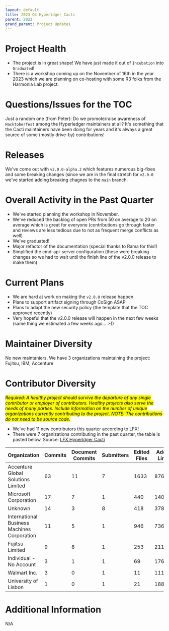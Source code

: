 ```yaml
---
layout: default
title: 2023 Q4 Hyperldger Cacti
parent: 2023
grand_parent: Project Updates
---
```


# Project Health

- The project is in great shape! We have just made it out of `Incubation` into `Graduated`!
- There is a workshop coming up on the November of 16th in the year 2023 which we 
are planning on co-hosting with some R3 folks from the Harmonia Lab project.

# Questions/Issues for the TOC

Just a random one (from Peter): Do we promote/raise awareness of `Hacktoberfest`
among the Hyperledger maintainers at all?
It's something that the Cacti maintainers have been doing for years and it's 
always a great source of some (mostly drive-by) contributions!

# Releases

We've come out with `v2.0.0-alpha.2` which features numerous big-fixes and
some breaking changes (since we are in the final stretch for `v2.0.0` we've started
adding breaking chagnes to the `main` branch.

# Overall Activity in the Past Quarter

- We've started planning the workshop in November.
- We've reduced the backlog of open PRs from 50 on average to 20 on average which is great for everyone (contributions go through faster and reviews are less tedious due to not as frequent merge conflicts as well)
- We've graduated!
- Major refactor of the documentation (special thanks to Rama for this!)
- Simplified the cmd-api-server configuration (these were breaking changes so we had to wait until the finish line of the v2.0.0 release to make them)

# Current Plans

- We are hard at work on making the `v2.0.0` release happen
- Plans to support artifact signing through CoSign ASAP
- Plans to adapt the new security policy (the template that the TOC approved recently)
- Very hopeful that the v2.0.0 release will happen in the next few weeks (same thing we estimated a few weeks ago... :-))


# Maintainer Diversity

No new maintaniers. We have 3 organizations maintaining the project: Fujitsu, IBM, Accenture

# Contributor Diversity

<mark>_Required: A healthy project should survive the departure of any single contributor or employer of contributors. Healthy projects also serve the needs of many parties. Include information on the number of unique organizations currently contributing to the project. NOTE: The contributions do not need to be source code._
</mark>

- We've had 11 new contributors this quarter according to LFX!
- There were 7 organizations contributing in the past quarter, the table is pasted below. Source: [LFX Hyperldger Cacti](https://insights.lfx.linuxfoundation.org/projects/hyperledger%2Fcactus/dashboard;subTab=technical;v=source-control%2Fcommits%2Foverview?filter=%23%2Fdashboard%2FGit%3Fembed%3Dtrue%26_g%3D(filters:!(),refreshInterval:(pause:!t,value:0),time:(from:%27now-90d%27,to:%27now%27))%26_a%3D(description:%27Git%2520Overview%2520panel%27,filters:!((%27$state%27:(store:appState),meta:(alias:%27Empty%2520Commits%27,disabled:!f,index:git,key:files,negate:!t,params:(query:%270%27),type:phrase),query:(match:(files:(query:%270%27,type:phrase)))),(%27$state%27:(store:appState),meta:(alias:Bots,disabled:!f,index:git,key:author_bot,negate:!t,params:(query:!t),type:phrase),query:(match:(author_bot:(query:!t,type:phrase)))),(%27$state%27:(store:appState),meta:(alias:%27Is%2520Commit%27,disabled:!f,index:git,key:type,negate:!f,params:(query:commit),type:phrase),query:(match_phrase:(type:commit)))),fullScreenMode:!f,options:(darkTheme:!f,useMargins:!t),panels:!((embeddableConfig:(title:%27Commits%2520Percentage%2520By%2520Organization%27),gridData:(h:13,i:%271%27,w:13,x:22,y:0),id:git_commits_organizations,panelIndex:%271%27,title:%27Commits%2520Percentage%2520By%2520Organization%27,type:visualization,version:%277.6.2%27),(embeddableConfig:(title:Filter),gridData:(h:16,i:%27788f235e-6d11-451b-ba12-50e7b8765e0f%27,w:13,x:0,y:0),id:%27985c11c0-a449-11ea-bb19-4b3cb1a7236f%27,panelIndex:%27788f235e-6d11-451b-ba12-50e7b8765e0f%27,title:Filter,type:visualization,version:%277.6.2%27),(embeddableConfig:(title:Summary),gridData:(h:11,i:d65f6177-a704-4194-861d-019efd71a00f,w:9,x:13,y:0),id:%2713de3220-1aaf-11eb-b81d-a32b9537df14%27,panelIndex:d65f6177-a704-4194-861d-019efd71a00f,title:Summary,type:visualization,version:%277.6.2%27),(embeddableConfig:(title:%27Lines%2520Changed%2520Percentage%2520By%2520Organization%27),gridData:(h:13,i:a8bec484-b99e-4cdc-96f2-722907cf4d00,w:13,x:35,y:0),id:e70ac370-b6f0-11ea-83d0-e156a256d6e6,panelIndex:a8bec484-b99e-4cdc-96f2-722907cf4d00,title:%27Lines%2520Changed%2520Percentage%2520By%2520Organization%27,type:visualization,version:%277.6.2%27),(embeddableConfig:(title:%27About%2520Summary%27),gridData:(h:5,i:%270ba87e3a-a35b-4a3a-95bc-7572c0ecb90e%27,w:9,x:13,y:11),id:%2791b28510-ae4e-11eb-b42d-29bb7e46b0a1%27,panelIndex:%270ba87e3a-a35b-4a3a-95bc-7572c0ecb90e%27,title:%27About%2520Summary%27,type:visualization,version:%277.6.2%27),(embeddableConfig:(title:%27About%2520Commits%2520Percentage%2520By%2520Organization%27),gridData:(h:3,i:%276680773a-5280-430b-9c7d-d03bca19518e%27,w:13,x:22,y:13),id:%279fdfe060-ae53-11eb-b42d-29bb7e46b0a1%27,panelIndex:%276680773a-5280-430b-9c7d-d03bca19518e%27,title:%27About%2520Commits%2520Percentage%2520By%2520Organization%27,type:visualization,version:%277.6.2%27),(embeddableConfig:(title:%27About%2520Lines%2520Changed%2520Percentage%2520By%2520Organization%27),gridData:(h:3,i:b7cbfd88-6612-4a08-bd6c-c5430265494d,w:13,x:35,y:13),id:%27193917b0-ae54-11eb-b42d-29bb7e46b0a1%27,panelIndex:b7cbfd88-6612-4a08-bd6c-c5430265494d,title:%27About%2520Lines%2520Changed%2520Percentage%2520By%2520Organization%27,type:visualization,version:%277.6.2%27),(embeddableConfig:(title:%27Active%2520Contributors%2520and%2520Organizations%27),gridData:(h:13,i:bdcfb437-9e3d-4418-94ce-5fa4a6362b78,w:23,x:0,y:16),id:%279d649f50-a0ee-11eb-9005-3930817a030d%27,panelIndex:bdcfb437-9e3d-4418-94ce-5fa4a6362b78,title:%27Active%2520Contributors%2520and%2520Organizations%27,type:visualization,version:%277.6.2%27),(embeddableConfig:(title:Commits),gridData:(h:13,i:%279167a0f4-2452-434f-b63a-2f4800b7fd30%27,w:25,x:23,y:16),id:%27572c48c0-a0ef-11eb-9005-3930817a030d%27,panelIndex:%279167a0f4-2452-434f-b63a-2f4800b7fd30%27,title:Commits,type:visualization,version:%277.6.2%27),(embeddableConfig:(title:%27About%2520Active%2520Contributors%2520and%2520Organizations%27),gridData:(h:3,i:%27223e1016-00a3-430d-841f-9f42b8032606%27,w:23,x:0,y:29),id:%27905a6060-ae54-11eb-b42d-29bb7e46b0a1%27,panelIndex:%27223e1016-00a3-430d-841f-9f42b8032606%27,title:%27About%2520Active%2520Contributors%2520and%2520Organizations%27,type:visualization,version:%277.6.2%27),(embeddableConfig:(title:%27About%2520Commits%27),gridData:(h:3,i:dab778dc-7ac0-48fb-a178-f6333fabc1dd,w:25,x:23,y:29),id:ef34e880-ae54-11eb-b42d-29bb7e46b0a1,panelIndex:dab778dc-7ac0-48fb-a178-f6333fabc1dd,title:%27About%2520Commits%27,type:visualization,version:%277.6.2%27),(embeddableConfig:(title:%27Commits%2520By%2520Organization%27),gridData:(h:13,i:%273278fa75-0a7b-492b-9b8a-b866b45b3dc1%27,w:23,x:0,y:32),id:e2bb7d40-a0f2-11eb-94e8-4323c8335d1a,panelIndex:%273278fa75-0a7b-492b-9b8a-b866b45b3dc1%27,title:%27Commits%2520By%2520Organization%27,type:visualization,version:%277.6.2%27),(embeddableConfig:(title:%27Lines%2520Of%2520Code%2520Changed%2520By%2520Organization%27),gridData:(h:13,i:%2756561788-a72f-45b6-942d-b5b01a209d45%27,w:25,x:23,y:32),id:a78a02c0-a0fa-11eb-94e8-4323c8335d1a,panelIndex:%2756561788-a72f-45b6-942d-b5b01a209d45%27,title:%27Lines%2520Of%2520Code%2520Changed%2520By%2520Organization%27,type:visualization,version:%277.6.2%27),(embeddableConfig:(title:%27About%2520Commits%2520By%2520Organization%27),gridData:(h:3,i:%279b8b0c22-36c1-4d8f-86dd-841dfef2c6b1%27,w:23,x:0,y:45),id:%278e421240-ae55-11eb-b42d-29bb7e46b0a1%27,panelIndex:%279b8b0c22-36c1-4d8f-86dd-841dfef2c6b1%27,title:%27About%2520Commits%2520By%2520Organization%27,type:visualization,version:%277.6.2%27),(embeddableConfig:(title:%27About%2520Lines%2520Of%2520Code%2520Changed%2520By%2520Organization%27),gridData:(h:3,i:%271c5972b7-e4c0-4fb8-a042-cd6cc9f1fd94%27,w:25,x:23,y:45),id:%2751418140-ae56-11eb-b42d-29bb7e46b0a1%27,panelIndex:%271c5972b7-e4c0-4fb8-a042-cd6cc9f1fd94%27,title:%27About%2520Lines%2520Of%2520Code%2520Changed%2520By%2520Organization%27,type:visualization,version:%277.6.2%27),(embeddableConfig:(title:%27Commits%2520by%2520Time%2520Zone%27),gridData:(h:14,i:%27632c77ff-eb61-40aa-b101-11e75f9f28f7%27,w:23,x:0,y:48),id:%277f4bed90-a0fb-11eb-94e8-4323c8335d1a%27,panelIndex:%27632c77ff-eb61-40aa-b101-11e75f9f28f7%27,title:%27Commits%2520by%2520Time%2520Zone%27,type:visualization,version:%277.6.2%27),(embeddableConfig:(title:%27Time%2520To%2520Commit%2520(Hrs)%27),gridData:(h:14,i:%274abc0674-24a1-459f-8310-d92c9f58e41e%27,w:25,x:23,y:48),id:ab467ee0-5756-11eb-bbd0-c758192c580e,panelIndex:%274abc0674-24a1-459f-8310-d92c9f58e41e%27,title:%27Time%2520To%2520Commit%2520(Hrs)%27,type:visualization,version:%277.6.2%27),(embeddableConfig:(title:%27About%2520Time%2520To%2520Commit%2520(Hrs)%27),gridData:(h:5,i:%27261503ca-d4cd-4990-a215-f630fdbb3037%27,w:25,x:23,y:62),id:b5fe1aa0-ae5e-11eb-b42d-29bb7e46b0a1,panelIndex:%27261503ca-d4cd-4990-a215-f630fdbb3037%27,title:%27About%2520Time%2520To%2520Commit%2520(Hrs)%27,type:visualization,version:%277.6.2%27),(embeddableConfig:(title:%27About%2520Commits%2520by%2520Time%2520Zone%27),gridData:(h:5,i:%27129f247f-b4aa-464c-9112-c4a982f20f21%27,w:23,x:0,y:62),id:%2787e893d0-ae5d-11eb-b42d-29bb7e46b0a1%27,panelIndex:%27129f247f-b4aa-464c-9112-c4a982f20f21%27,title:%27About%2520Commits%2520by%2520Time%2520Zone%27,type:visualization,version:%277.6.2%27),(embeddableConfig:(title:Submitters),gridData:(h:19,i:%278cdb35b3-6f32-416f-956b-50f7b221e73e%27,w:21,x:0,y:67),id:%2731f04bd0-1ab0-11eb-b81d-a32b9537df14%27,panelIndex:%278cdb35b3-6f32-416f-956b-50f7b221e73e%27,title:Submitters,type:visualization,version:%277.6.2%27),(embeddableConfig:(title:Organizations),gridData:(h:19,i:d4d3ea5e-fedf-4818-bfe4-e6de2ab43a3c,w:27,x:21,y:67),id:ca6b1b90-1ab2-11eb-bbd0-c758192c580e,panelIndex:d4d3ea5e-fedf-4818-bfe4-e6de2ab43a3c,title:Organizations,type:visualization,version:%277.6.2%27),(embeddableConfig:(title:Repositories),gridData:(h:19,i:a476e04a-1dde-4bdc-98b6-8c6d16c30b46,w:29,x:0,y:86),id:de3203e0-1ab3-11eb-bbd0-c758192c580e,panelIndex:a476e04a-1dde-4bdc-98b6-8c6d16c30b46,title:Repositories,type:visualization,version:%277.6.2%27),(embeddableConfig:(title:Projects),gridData:(h:19,i:%27077e496f-d414-4840-a3b0-3bc9da32ddcc%27,w:19,x:29,y:86),id:%2770e5e750-1ab5-11eb-b81d-a32b9537df14%27,panelIndex:%27077e496f-d414-4840-a3b0-3bc9da32ddcc%27,title:Projects,type:visualization,version:%277.6.2%27),(embeddableConfig:(title:%27Organization%2520Commits%27),gridData:(h:18,i:c73b96e3-a6ec-4b4a-aa9f-7bd4b158c968,w:48,x:0,y:105),id:%273c6f01b0-f21e-11ea-ada8-692b75e53835%27,panelIndex:c73b96e3-a6ec-4b4a-aa9f-7bd4b158c968,title:%27Organization%2520Commits%27,type:visualization,version:%277.6.2%27)),query:(language:lucene,query:%27*%27),timeRestore:!f,title:Git,viewMode:view)&time=%7B%22from%22:%22now-90d%22,%22type%22:%22datemath%22,%22to%22:%22now%22%7D)


|Organization                               |Commits|Document Commits|Submitters|Edited Files|Added Lines|Removed Lines|Projects|Repositories|Avg. Time To Commit (Hrs)|Last Commit Date|
|-------------------------------------------|-------|----------------|----------|------------|-----------|-------------|--------|------------|-------------------------|----------------|
|Accenture Global Solutions Limited         |63     |11              |7         |1633        |87668      |665683       |1       |1           |1539.1587301587301       |1696421195000   |
|Microsoft Corporation                      |17     |7               |1         |440         |14049      |1065         |1       |1           |95.41176470588235        |1696372835000   |
|Unknown                                    |14     |3               |8         |418         |378694     |847          |1       |2           |336                      |1696398529000   |
|International Business Machines Corporation|11     |5               |1         |946         |7364       |4023         |1       |1           |126.36363636363636       |1695997853000   |
|Fujitsu Limited                            |9      |8               |1         |253         |21162      |7675         |1       |1           |588.1111111111111        |1696429569000   |
|Individual - No Account                    |3      |1               |1         |69          |17621      |228          |1       |1           |5029.333333333333        |1692213725000   |
|Walmart Inc.                               |3      |0               |1         |11          |111        |22           |1       |1           |0                        |1696361964000   |
|University of Lisbon                       |1      |0               |1         |21          |18887      |50425        |1       |1           |435                      |1690164374000   |


# Additional Information

N/A
